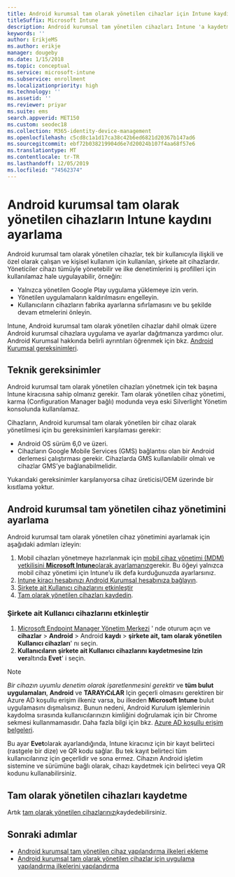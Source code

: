 ```yaml
---
title: Android kurumsal tam olarak yönetilen cihazlar için Intune kaydını kurma
titleSuffix: Microsoft Intune
description: Android kurumsal tam yönetilen cihazları Intune 'a kaydetmeyi öğrenin.
keywords: ''
author: ErikjeMS
ms.author: erikje
manager: dougeby
ms.date: 1/15/2018
ms.topic: conceptual
ms.service: microsoft-intune
ms.subservice: enrollment
ms.localizationpriority: high
ms.technology: ''
ms.assetid: ''
ms.reviewer: priyar
ms.suite: ems
search.appverid: MET150
ms.custom: seodec18
ms.collection: M365-identity-device-management
ms.openlocfilehash: c5cd8c1a1d17ca38c42b6ed6821d20367b147ad6
ms.sourcegitcommit: ebf72b038219904d6e7d20024b107f4aa68f57e6
ms.translationtype: MT
ms.contentlocale: tr-TR
ms.lasthandoff: 12/05/2019
ms.locfileid: "74562374"
---
```

# <a name="set-up-intune-enrollment-of-android-enterprise-fully-managed-devices"></a>Android kurumsal tam olarak yönetilen cihazların Intune kaydını ayarlama 

Android kurumsal tam olarak yönetilen cihazlar, tek bir kullanıcıyla ilişkili ve özel olarak çalışan ve kişisel kullanım için kullanılan, şirkete ait cihazlardır. Yöneticiler cihazı tümüyle yönetebilir ve ilke denetimlerini iş profilleri için kullanılamaz hale uygulayabilir, örneğin:
- Yalnızca yönetilen Google Play uygulama yüklemeye izin verin.
- Yönetilen uygulamaların kaldırılmasını engelleyin.
- Kullanıcıların cihazların fabrika ayarlarına sıfırlamasını ve bu şekilde devam etmelerini önleyin.

Intune, Android kurumsal tam olarak yönetilen cihazlar dahil olmak üzere Android kurumsal cihazlara uygulama ve ayarlar dağıtmanıza yardımcı olur. Android Kurumsal hakkında belirli ayrıntıları öğrenmek için bkz. [Android Kurumsal gereksinimleri](https://support.google.com/work/android/answer/6174145?hl=en&ref_topic=6151012).

## <a name="technical-requirements"></a>Teknik gereksinimler

Android kurumsal tam olarak yönetilen cihazları yönetmek için tek başına Intune kiracısına sahip olmanız gerekir. Tam olarak yönetilen cihaz yönetimi, karma (Configuration Manager bağlı) modunda veya eski Silverlight Yönetim konsolunda kullanılamaz.

Cihazların, Android kurumsal tam olarak yönetilen bir cihaz olarak yönetilmesi için bu gereksinimleri karşılaması gerekir:

- Android OS sürüm 6,0 ve üzeri.
- Cihazların Google Mobile Services (GMS) bağlantısı olan bir Android derlemesi çalıştırması gerekir. Cihazlarda GMS kullanılabilir olmalı ve cihazlar GMS’ye bağlanabilmelidir.

Yukarıdaki gereksinimler karşılanıyorsa cihaz üreticisi/OEM üzerinde bir kısıtlama yoktur.

## <a name="set-up-android-enterprise-fully-managed-device-management"></a>Android kurumsal tam yönetilen cihaz yönetimini ayarlama

Android kurumsal tam olarak yönetilen cihaz yönetimini ayarlamak için aşağıdaki adımları izleyin:

1. Mobil cihazları yönetmeye hazırlanmak için [mobil cihaz yönetimi (MDM) yetkilisini **Microsoft Intune**olarak ayarlamanız](../fundamentals/mdm-authority-set.md)gerekir. Bu öğeyi yalnızca mobil cihaz yönetimi için Intune’u ilk defa kurduğunuzda ayarlarsınız.
2. [Intune kiracı hesabınızı Android Kurumsal hesabınıza bağlayın](connect-intune-android-enterprise.md).
3. [Şirkete ait Kullanıcı cihazlarını etkinleştir](#enable-corporate-owned-user-devices)
4. [Tam olarak yönetilen cihazları kaydedin](#enroll-the-fully-managed-devices).

### <a name="enable-corporate-owned-user-devices"></a>Şirkete ait Kullanıcı cihazlarını etkinleştir

1. [Microsoft Endpoint Manager Yönetim Merkezi](https://go.microsoft.com/fwlink/?linkid=2109431) ' nde oturum açın ve **cihazlar** > **Android** > Android **kaydı**  > **şirkete ait, tam olarak yönetilen Kullanıcı cihazları**' nı seçin.
2. **Kullanıcıların şirkete ait Kullanıcı cihazlarını kaydetmesine Izin ver**altında **Evet**' i seçin.

> [!NOTE]
> *Bir cihazın uyumlu denetim olarak işaretlenmesini gerektir* ve **tüm bulut uygulamaları**, **Android** ve **TARAYıCıLAR** Için geçerli olmasını gerektiren bir Azure AD koşullu erişim ilkeniz varsa, bu ilkeden **Microsoft Intune** bulut uygulamasını dışmalısınız. Bunun nedeni, Android Kurulum işlemlerinin kaydolma sırasında kullanıcılarınızın kimliğini doğrulamak için bir Chrome sekmesi kullanmamasıdır. Daha fazla bilgi için bkz. [Azure AD koşullu erişim belgeleri](https://docs.microsoft.com/azure/active-directory/conditional-access/).

Bu ayar **Evet**olarak ayarlandığında, Intune kiracınız için bir kayıt belirteci (rastgele bir dize) ve QR kodu sağlar. Bu tek kayıt belirteci tüm kullanıcılarınız için geçerlidir ve sona ermez. Cihazın Android işletim sistemine ve sürümüne bağlı olarak, cihazı kaydetmek için belirteci veya QR kodunu kullanabilirsiniz.

## <a name="enroll-the-fully-managed-devices"></a>Tam olarak yönetilen cihazları kaydetme
Artık [tam olarak yönetilen cihazlarınızı](android-dedicated-devices-fully-managed-enroll.md)kaydedebilirsiniz.

## <a name="next-steps"></a>Sonraki adımlar
- [Android kurumsal tam yönetilen cihaz yapılandırma ilkeleri ekleme](../configuration/device-restrictions-android-for-work.md#device-owner-only)
- [Android kurumsal tam olarak yönetilen cihazlar için uygulama yapılandırma ilkelerini yapılandırma](../apps/app-configuration-policies-use-android.md)

